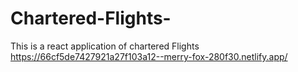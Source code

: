 # Chartered-Flights-
This is a react application of chartered Flights https://66cf5de7427921a27f103a12--merry-fox-280f30.netlify.app/

